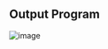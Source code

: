 ## Output Program

![image](https://github.com/user-attachments/assets/9e289b13-2eb0-4362-a07a-6f280c78ef2a)
